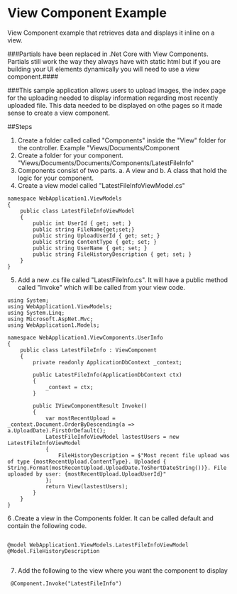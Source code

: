 # View Component Example
View Component example that retrieves data and displays it inline on a view.

###Partials have been replaced in .Net Core with View Components. Partials still work the way they always have with static html but if you are building your UI elements dynamically you will need to use a view component.####

###This sample application allows users to upload images, the index page for the uploading needed to display information regarding most recently uploaded file. This data needed to be displayed on othe pages so it made sense to create a view component. 

##Steps
1. Create a folder called called "Components" inside the "View" folder for the controller. Example "Views/Documents/Component
2. Create a folder for your component. "Views/Documents/Documents/Components/LatestFileInfo"
3. Components consist of two parts. a. A view  and b. A class that hold the logic for your component. 
4. Create a view model called "LatestFileInfoViewModel.cs"
```
namespace WebApplication1.ViewModels
{
    public class LatestFileInfoViewModel
    {
        public int UserId { get; set; }
        public string FileName{get;set;}
        public string UploadUserId { get; set; }
        public string ContentType { get; set; }
        public string UserName { get; set; }
        public string FileHistoryDescription { get; set; }
    }
}

```

5. Add a new .cs file called "LatestFileInfo.cs". It will have a public method called "Invoke" which will be called from your view code. 


```
using System;
using WebApplication1.ViewModels;
using System.Linq;
using Microsoft.AspNet.Mvc;
using WebApplication1.Models;

namespace WebApplication1.ViewComponents.UserInfo
{
    public class LatestFileInfo : ViewComponent
    {
        private readonly ApplicationDbContext _context;

        public LatestFileInfo(ApplicationDbContext ctx)
        {
            _context = ctx;
        }

        public IViewComponentResult Invoke()
        {
            var mostRecentUpload = _context.Document.OrderByDescending(a => a.UploadDate).FirstOrDefault();
            LatestFileInfoViewModel lastestUsers = new LatestFileInfoViewModel
            {
                FileHistoryDescription = $"Most recent file upload was of type {mostRecentUpload.ContentType}. Uploaded { String.Format(mostRecentUpload.UploadDate.ToShortDateString())}. File uploaded by user: {mostRecentUpload.UploadUserId}"
            };
            return View(lastestUsers);
        }
    }
}

 ```
 
 6 .Create a view in the Components folder. It can be called default and contain the following code.

 ```
 
 @model WebApplication1.ViewModels.LatestFileInfoViewModel
 @Model.FileHistoryDescription
 
 
 ```

7. Add the following to the view where you want the component to display
 
 ```
  @Component.Invoke("LatestFileInfo")
  
 ```



